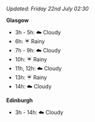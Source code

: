 *Updated: Friday 22nd July 02:30*

**Glasgow**

* 3h - 5h: :cloud: Cloudy
* 6h: :umbrella: Rainy
* 7h - 9h: :cloud: Cloudy
* 10h: :umbrella: Rainy
* 11h, 12h: :cloud: Cloudy
* 13h: :umbrella: Rainy
* 14h: :cloud: Cloudy

**Edinburgh**

* 3h - 14h: :cloud: Cloudy
